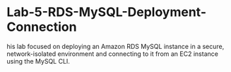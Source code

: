 # Lab-5-RDS-MySQL-Deployment-Connection
his lab focused on deploying an Amazon RDS MySQL instance in a secure, network-isolated environment and connecting to it from an EC2 instance using the MySQL CLI.
